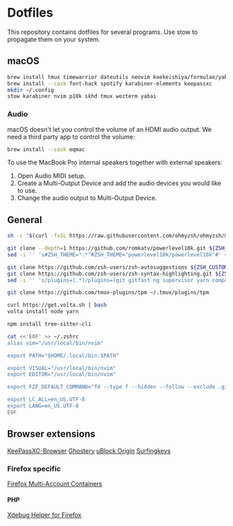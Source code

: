 # Dotfiles
This repository contains dotfiles for several programs. Use stow to propagate them on your system.

## macOS
```zsh
brew install tmux timewarrior dateutils neovim koekeishiya/formulae/yabai koekeishiya/formulae/skhd stow htop jq skhd fzf fd trash-cli ripgrep bat
brew install --cask font-hack spotify karabiner-elements keepassxc
mkdir ~/.config
stow karabiner nvim p10k skhd tmux wezterm yabai
```

### Audio
macOS doesn't let you control the volume of an HDMI audio output. We need a third party app to control the volume:
```zsh
brew install --cask eqmac
```

To use the MacBook Pro internal speakers together with external speakers:
1. Open Audio MIDI setup.
2. Create a Multi-Output Device and add the audio devices you would like to use.
3. Change the audio output to Multi-Output Device.

## General
```zsh
sh -c "$(curl -fsSL https://raw.githubusercontent.com/ohmyzsh/ohmyzsh/master/tools/install.sh)"

git clone --depth=1 https://github.com/romkatv/powerlevel10k.git ${ZSH_CUSTOM:-$HOME/.oh-my-zsh/custom}/themes/powerlevel10k
sed -i '' 's#ZSH_THEME=".*"#ZSH_THEME="powerlevel10k/powerlevel10k"#' ~/.zshrc

git clone https://github.com/zsh-users/zsh-autosuggestions ${ZSH_CUSTOM:-~/.oh-my-zsh/custom}/plugins/zsh-autosuggestions
git clone https://github.com/zsh-users/zsh-syntax-highlighting.git ${ZSH_CUSTOM:-~/.oh-my-zsh/custom}/plugins/zsh-syntax-highlighting
sed -i '' 's/plugins=(.*)/plugins=(git gitfast ng supervisor yarn composer docker docker-compose zsh-autosuggestions vi-mode fzf zsh-syntax-highlighting zsh-interactive-cd)/' ~/.zshrc

git clone https://github.com/tmux-plugins/tpm ~/.tmux/plugins/tpm

curl https://get.volta.sh | bash
volta install node yarn

npm install tree-sitter-cli

cat <<'EOF' >> ~/.zshrc
alias vim="/usr/local/bin/nvim"

export PATH="$HOME/.local/bin:$PATH"

export VISUAL="/usr/local/bin/nvim"
export EDITOR="/usr/local/bin/nvim"

export FZF_DEFAULT_COMMAND="fd --type f --hidden --follow --exclude .git"

export LC_ALL=en_US.UTF-8
export LANG=en_US.UTF-8
EOF
```

## Browser extensions
[KeePassXC-Browser](https://github.com/keepassxreboot/keepassxc-browser?tab=readme-ov-file#download-and-use)
[Ghostery](https://www.ghostery.com/ghostery-ad-blocker)
[uBlock Origin](https://github.com/gorhill/uBlock?tab=readme-ov-file#installation)
[Surfingkeys](https://github.com/brookhong/Surfingkeys?tab=readme-ov-file#installation)

### Firefox specific
[Firefox Multi-Account Containers](https://addons.mozilla.org/en-US/firefox/addon/multi-account-containers/)

#### PHP
[Xdebug Helper for Firefox](https://addons.mozilla.org/nl/firefox/addon/xdebug-helper-for-firefox/)
